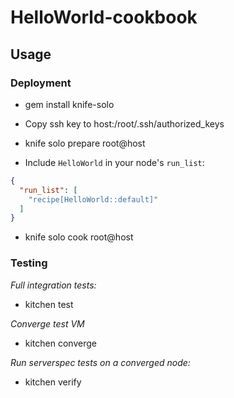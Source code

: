 # HelloWorld-cookbook

## Usage

### Deployment 
  - gem install knife-solo

  - Copy ssh key to host:/root/.ssh/authorized_keys

  - knife solo prepare root@host

  - Include `HelloWorld` in your node's `run_list`:

```json
{
  "run_list": [
    "recipe[HelloWorld::default]"
  ]
}
```

  - knife solo cook root@host

### Testing

*Full integration tests:*
  - kitchen test

*Converge test VM*
  - kitchen converge

*Run serverspec tests on a converged node:*
  - kitchen verify

